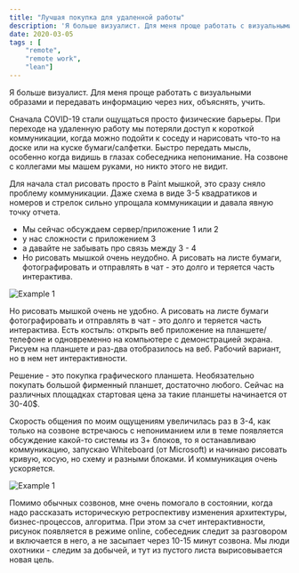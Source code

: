 ```yaml
---
title: "Лучшая покупка для удаленной работы"
description: 'Я больше визуалист. Для меня проще работать с визуальными образами и передавать информацию через них, объяснять, учить.'
date: 2020-03-05
tags : [
    "remote",
    "remote work",
    "lean"]
---
```


Я больше визуалист. Для меня проще работать с визуальными образами и передавать информацию через них, объяснять, учить.

Сначала COVID-19 стали ощущаться просто физические барьеры. При переходе на удаленную работу мы потеряли доступ к короткой коммуникации, когда можно подойти к соседу и нарисовать что-то на доске или на куске бумаги/салфетки. Быстро передать мысль, особенно когда видишь в глазах собеседника непонимание. На созвоне с коллегами мы машем руками, но никто этого не видит.

Для начала стал рисовать просто в Paint мышкой, это сразу сняло проблему коммуникации. Даже схема в виде 3-5 квадратиков и номеров и стрелок сильно упрощала коммуникации и давала явную точку отчета.

- Мы сейчас обсуждаем сервер/приложение 1 или 2
- у нас сложности с приложением 3
- а давайте не забывать про связь между 3 - 4
- Но рисовать мышкой очень неудобно. А рисовать на листе бумаги, фотографировать и отправлять в чат - это долго и теряется часть интерактива.

![Example 1](/posts/post_2_diagrama.png)

Но рисовать мышкой очень не удобно. А рисовать на листе бумаги фотографировать и отправлять в чат - это долго и теряется часть интерактива.
Есть костыль: открыть веб приложение на планшете/телефоне и одновременно на компьютере с демонстрацией экрана. Рисуем на планшете и раз-два отобразилось на веб. Рабочий вариант, но в нем нет интерактивности.

Решение - это покупка графического планшета. Необязательно покупать большой фирменный планшет, достаточно любого. Сейчас на различных площадках стартовая цена за такие планшеты начинается от 30-40$.

Скорость общения по моим ощущениям увеличилась раз в 3-4, как только на созвоне встречаюсь с непониманием или в теме появляется обсуждение какой-то системы из 3+ блоков, то я останавливаю коммуникацию, запускаю Whiteboard (от Microsoft) и начинаю рисовать кривую, косую, но схему и разными блоками. И коммуникация очень ускоряется.

![Example 1](/posts/post_2_example_image.png)

Помимо обычных созвонов, мне очень помогало в состоянии, когда надо рассказать историческую ретроспективу изменения архитектуры, бизнес-процессов, алгоритма. При этом за счет интерактивности, рисунок появляется в режиме online, собеседник следит за разговором и включается в него, а не засыпает через 10-15 минут созвона. Мы люди охотники - следим за добычей, и тут из пустого листа вырисовывается новая цель.